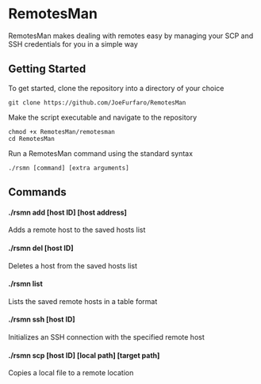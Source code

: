 # RemotesMan
RemotesMan makes dealing with remotes easy by managing your SCP and SSH credentials for you in a simple way

## Getting Started
To get started, clone the repository into a directory of your choice
```
git clone https://github.com/JoeFurfaro/RemotesMan
```
Make the script executable and navigate to the repository
```
chmod +x RemotesMan/remotesman
cd RemotesMan
```
Run a RemotesMan command using the standard syntax
```
./rsmn [command] [extra arguments]
```

## Commands
#### ./rsmn add [host ID] [host address] <user name>
Adds a remote host to the saved hosts list
#### ./rsmn del [host ID]
Deletes a host from the saved hosts list
#### ./rsmn list
Lists the saved remote hosts in a table format
#### ./rsmn ssh [host ID]
Initializes an SSH connection with the specified remote host  
#### ./rsmn scp [host ID] [local path] [target path]
Copies a local file to a remote location
